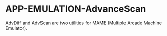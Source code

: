 APP-EMULATION-AdvanceScan
=========================

AdvDiff and AdvScan are two utilities for MAME (Multiple Arcade Machine Emulator).
